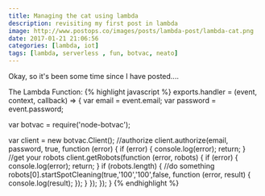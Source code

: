```yaml
---
title: Managing the cat using lambda
description: revisiting my first post in lambda
image: http://www.postops.co/images/posts/lambda-post/lambda-cat.png
date: 2017-01-21 21:06:56
categories: [lambda, iot]
tags: [lambda, serverless , fun, botvac, neato]
---
```


Okay, so it's been some time since I have posted....


The Lambda Function:
{% highlight javascript %}
exports.handler = (event, context, callback) => {
  var email = event.email;
  var password = event.password;

  var botvac = require('node-botvac');

  var client = new botvac.Client();
  //authorize
  client.authorize(email, password, true, function (error) {
      if (error) {
          console.log(error);
          return;
      }
      //get your robots
      client.getRobots(function (error, robots) {
          if (error) {
              console.log(error);
              return;
          }
          if (robots.length) {
              //do something
              robots[0].startSpotCleaning(true,'100','100',false, function (error, result) {
                 console.log(result);
              });
          }
      });
  });
}
{% endhighlight %}
